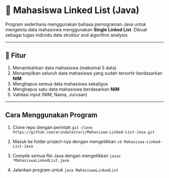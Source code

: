 # 📘 Mahasiswa Linked List (Java)

Program sederhana menggunakan bahasa pemograman Java untuk mengelola data mahasiswa menggunakan **Single Linked List**. Dibuat sebagai tugas individu data struktur and algorithm analysis.

---

## 🔧 Fitur

1. Menambahkan data mahasiswa (maksimal 5 data)  
2. Menampilkan seluruh data mahasiswa yang sudah tersortir berdasarkan **NIM**  
3. Menghapus semua data mahasiswa sekaligus  
4. Menghapus satu data mahasiswa berdasarkan **NIM**  
5. Validasi input (NIM, Nama, Jurusan)  

---

## Cara Menggunakan Program

1. Clone repo dengan perintah
```git clone https://github.com/arindalestari/Mahasiswa-Linked-List-Java.git```


2. Masuk ke folder project-nya dengan mengetikkan
```cd Mahasiswa-Linked-List-Java```


3. Compile semua file Java dengan mengetikkan
```javac *MahasiswaLinkedList.java```

4. Jalankan program untuk 
```java MahasiswaLinkedList```
